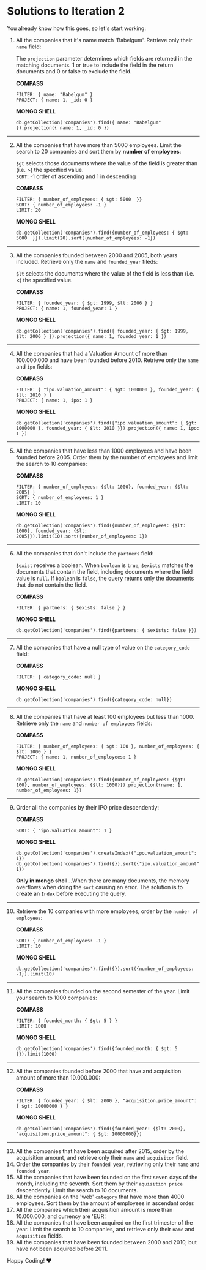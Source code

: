 # Solutions to Iteration 2

You already know how this goes, so let's start working:

1. All the companies that it's name match 'Babelgum'. Retrieve only their `name` field:

    The ```projection``` parameter determines which fields are returned in the matching documents. 1 or true to include the field in the return documents and 0 or false to exclude the field.

    **COMPASS**

    ```COMPASS
    FILTER: { name: "Babelgum" }
    PROJECT: { name: 1, _id: 0 }
    ```

    **MONGO SHELL**

    ```MONGO SHELL
    db.getCollection('companies').find({ name: "Babelgum" }).projection({ name: 1, _id: 0 })
    ```

___

2. All the companies that have more than 5000 employees. Limit the search to 20 companies and sort them by  **number of employees**:

    `$gt`  selects those documents where the value of the field is greater than (i.e. >) the specified value.  
    `SORT`: -1 order of ascending and 1 in descending

    **COMPASS**

    ```COMPASS
    FILTER: { number_of_employees: { $gt: 5000  }}
    SORT: { number_of_employees: -1 }
    LIMIT: 20
    ```

    **MONGO SHELL**

    ```MONGO SHELL
    db.getCollection('companies').find({number_of_employees: { $gt: 5000  }}).limit(20).sort({number_of_employees: -1})
    ```
___

3. All the companies founded between 2000 and 2005, both years included. Retrieve only the `name` and `founded_year` fileds:

    `$lt` selects the documents where the value of the field is less than (i.e. <) the specified value.

    **COMPASS**

    ```COMPASS
    FILTER: { founded_year: { $gt: 1999, $lt: 2006 } }
    PROJECT: { name: 1, founded_year: 1 }
    ```

    **MONGO SHELL**

    ```MONGO SHELL
    db.getCollection('companies').find({ founded_year: { $gt: 1999, $lt: 2006 } }).projection({ name: 1, founded_year: 1 })
    ```
___
4. All the companies that had a Valuation Amount of more than 100.000.000 and have been founded before 2010. Retrieve only the `name` and `ipo` fields:

    **COMPASS**

    ```COMPASS
    FILTER: { "ipo.valuation_amount": { $gt: 1000000 }, founded_year: { $lt: 2010 } }
    PROJECT: { name: 1, ipo: 1 }
    ```

    **MONGO SHELL**

    ```MONGO SHELL
    db.getCollection('companies').find({"ipo.valuation_amount": { $gt: 1000000 }, founded_year: { $lt: 2010 }}).projection({ name: 1, ipo: 1 })
    ```
___

5. All the companies that have less than 1000 employees and have been founded before 2005. Order them by the number of employees and limit the search to 10 companies:

    **COMPASS**

    ```COMPASS
    FILTER: { number_of_employees: {$lt: 1000}, founded_year: {$lt: 2005} }
    SORT: { number_of_employees: 1 }
    LIMIT: 10
    ```

    **MONGO SHELL**

    ```MONGO SHELL
    db.getCollection('companies').find({number_of_employees: {$lt: 1000}, founded_year: {$lt: 2005}}).limit(10).sort({number_of_employees: 1})
    ```
___

6. All the companies that don't include the `partners` field:

    `$exist` receives a boolean. When `boolean` is `true`, `$exists` matches the documents that contain the field, including documents where the field value is `null`. If `boolean` is `false`, the query returns only the documents that do not contain the field.

    **COMPASS**

    ```COMPASS
    FILTER: { partners: { $exists: false } }
    ```

    **MONGO SHELL**

    ```MONGO SHELL
    db.getCollection('companies').find({partners: { $exists: false }})
    ```
___

7. All the companies that have a null type of value on the `category_code` field:

    **COMPASS**

    ```COMPASS
    FILTER: { category_code: null }
    ```

    **MONGO SHELL**

    ```MONGO SHELL
    db.getCollection('companies').find({category_code: null})
    ```
___

8. All the companies that have at least 100 employees but less than 1000. Retrieve only the `name` and `number of employees` fields:

    **COMPASS**

    ```COMPASS
    FILTER: { number_of_employees: { $gt: 100 }, number_of_employees: { $lt: 1000 } }
    PROJECT: { name: 1, number_of_employees: 1 }
    ```

    **MONGO SHELL**

    ```MONGO SHELL
    db.getCollection('companies').find({number_of_employees: {$gt: 100}, number_of_employees: {$lt: 1000}}).projection({name: 1, number_of_employees: 1})
    ```
___

9. Order all the companies by their IPO price descendently:

    **COMPASS**

    ```COMPASS
    SORT: { "ipo.valuation_amount": 1 }
    ```

    **MONGO SHELL**

    ```MONGO SHELL
    db.getCollection('companies').createIndex({"ipo.valuation_amount": 1})
    db.getCollection('companies').find({}).sort({"ipo.valuation_amount": 1})
    ```

    **Only in mongo shell**...When there are many documents, the memory overflows when doing the `sort` causing an error. The solution is to create an `Index` before executing the query.
___

10. Retrieve the 10 companies with more employees, order by the `number of employees`:

    **COMPASS**

    ```COMPASS
    SORT: { number_of_employees: -1 }
    LIMIT: 10
    ```

    **MONGO SHELL**

    ```MONGO SHELL
    db.getCollection('companies').find({}).sort({number_of_employees: -1}).limit(10)
    ```
___

11. All the companies founded on the second semester of the year. Limit your search to 1000 companies:

    **COMPASS**

    ```COMPASS
    FILTER: { founded_month: { $gt: 5 } }
    LIMIT: 1000
    ```

    **MONGO SHELL**

    ```MONGO SHELL
    db.getCollection('companies').find({founded_month: { $gt: 5 }}).limit(1000)
    ```
___

12. All the companies founded before 2000 that have and acquisition amount of more than 10.000.000:

    **COMPASS**

    ```COMPASS
    FILTER: { founded_year: { $lt: 2000 }, "acquisition.price_amount": { $gt: 10000000 } }
    ```

    **MONGO SHELL**

    ```MONGO SHELL
    db.getCollection('companies').find({founded_year: {$lt: 2000}, "acquisition.price_amount": { $gt: 10000000}})
    ```
___

13. All the companies that have been acquired after 2015, order by the acquisition amount, and retrieve only their `name` and `acquisiton` field.
14. Order the companies by their `founded year`, retrieving only their `name` and `founded year`.
15. All the companies that have been founded on the first seven days of the month, including the seventh. Sort them by their `aquisition price` descendently. Limit the search to 10 documents.
16. All the companies on the 'web' `category` that have more than 4000 employees. Sort them by the amount of employees in ascendant order.
17. All the companies which their acquisition amount is more than 10.000.000, and currency are 'EUR'.
18. All the companies that have been acquired on the first trimester of the year. Limit the search to 10 companies, and retrieve only their `name` and `acquisition` fields.
19. All the companies that have been founded between 2000 and 2010, but have not been acquired before 2011.


Happy Coding! :heart: